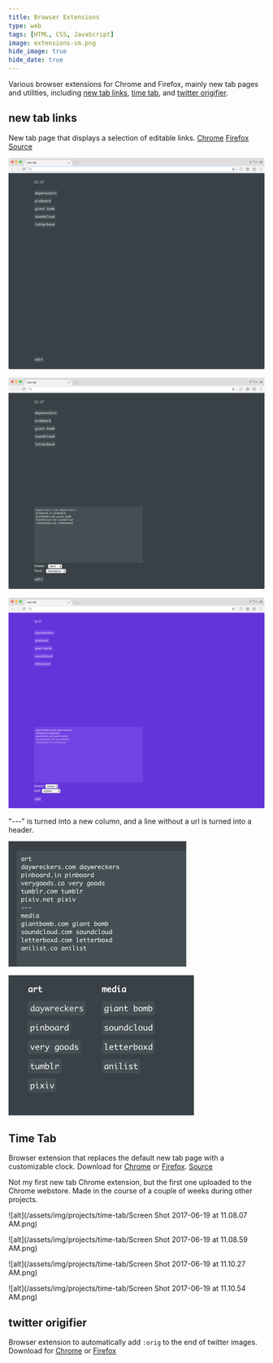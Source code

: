 ```yaml
---
title: Browser Extensions
type: web
tags: [HTML, CSS, JavaScript]
image: extensions-sm.png
hide_image: true
hide_date: true
---
```

Various browser extensions for Chrome and Firefox, mainly new tab pages and utilities, including [new tab links](/projects/new-tab-links/), [time tab](/projects/time-tab/), and [twitter origifier](/projects/twitter-origifier/).

## new tab links
New tab page that displays a selection of editable links. [Chrome](https://chrome.google.com/webstore/detail/new-tab-links/dhilgiccnfcdipikddkegbpphmnobpnn) [Firefox](https://addons.mozilla.org/en-US/firefox/addon/new-tab-links/) [Source](https://github.com/nathanwentworth/new-tab-links)

![Screenshot](/assets/img/projects/new-tab-links/new-tab-links-01.png)

![Screenshot with options open](/assets/img/projects/new-tab-links/new-tab-links-02.png)

![Screenshot with purple theme](/assets/img/projects/new-tab-links/new-tab-links-03.png)

"---" is turned into a new column, and a line without a url is turned into a header.

![Screenshot with text options](/assets/img/projects/new-tab-links/new-tab-links-05.png)

![Screenshot with text options](/assets/img/projects/new-tab-links/new-tab-links-06.png)

## Time Tab
Browser extension that replaces the default new tab page with a customizable clock. Download for [Chrome](https://chrome.google.com/webstore/detail/time-tab/fdjemjfcplhejdekgjbdjjobbkipoddd) or [Firefox](https://addons.mozilla.org/en-US/firefox/addon/time-tab/). [Source](https://github.com/nathanwentworth/time-tab)

Not my first new tab Chrome extension, but the first one uploaded to the Chrome webstore. Made in the course of a couple of weeks during other projects.

![alt](/assets/img/projects/time-tab/Screen Shot 2017-06-19 at 11.08.07 AM.png)

![alt](/assets/img/projects/time-tab/Screen Shot 2017-06-19 at 11.08.59 AM.png)

![alt](/assets/img/projects/time-tab/Screen Shot 2017-06-19 at 11.10.27 AM.png)

![alt](/assets/img/projects/time-tab/Screen Shot 2017-06-19 at 11.10.54 AM.png)

## twitter origifier
Browser extension to automatically add `:orig` to the end of twitter images. Download for [Chrome](https://chrome.google.com/webstore/detail/twitter-origifier/lcbhlbbekpaklnhgfcccpdplhegpjkjk) or [Firefox](https://addons.mozilla.org/en-US/firefox/addon/twitter-origifier/)